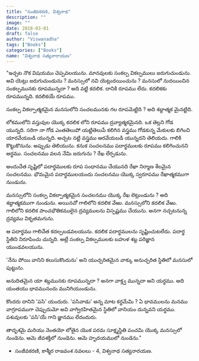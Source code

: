 ```yaml
---
title: "సంజీవకరణి, విశ్వనాథ"
description: ""
image: ""
date: 2018-03-01
draft: false
author: "Viswanadha"
tags: ["Books"]
categories: ["Books"]
name: "విశ్వనాథ సత్యనారాయణ"
---
```

"ఇచ్చట నొక విషయము చెప్పవలయును. మానవులకు సంకల్ప వికల్పములు జరుగుచుండును. అవి యెట్లు జరుగుచుండును ? మనస్సులో నవి యెట్లుదయించును ? మనసులో నుదయించిన సంకల్పమునకు రూపమున్నదా ? అది వట్టి కదలిక. దానికి రూపము లేదు. కదలికకు రూపమున్నది. కదలికయే రూపము.

సంకల్ప వికల్పాత్మకమైన మనసులోని సంచలమునకు గల రూపమెట్టిది ? అది శబ్దాత్మక మైనట్టిది.

లోకములోని వస్తువుల యొక్క కదలిక లోని రూపము ద్రవ్యాత్మకమైనది. ఒక తెల్లని గోడ యున్నది. సరిగా నా గోడ ఎంతతెలుపో యట్టితెలుపే కలిగిన వస్త్రము గోడకున్న మేకులకు బిగించి యారవేయబడి యున్నది. అచ్చట నట్టి వస్త్రము ఆరవేయబడి యున్నదని తెలియదు. గాలికి కొట్టుకొనును. అప్పుడు తెలియును. కనుక సంచలనము పదార్థములకు రూపము కలిగించునని అర్థము. సంచలనము వలన నేమి జరుగును ? రేఖ లేర్పడును.

అందుచేత సృష్టిలో పదార్థములకు రూప సంధానము చేయునది రేఖా నిర్మాణ శేలమైన సంచలనము. భౌమమైన పదార్థములయందు సంచలనము యొక్క స్వరూపము రేఖాత్మకముగా నుండును.

మనస్సులోని సంకల్ప వికల్పాత్మకమైన సంచలనము యొక్క రేఖ లెట్లుండును ? అది శబ్దాత్మకముగా నుండును. అయినచో గాలిలోని కదలిక వేఱు. మనస్సులోని కదలిక వేఱు. గాలిలోని కదలిక పాంచభౌతికములైన ద్రవ్యములను విస్పష్టము చేయును. అనగా నచ్చటనున్న ద్రవ్యము వికృతమగును.

ఆ పదార్థము గాలిచేత కదల్పబడవలయును. కదలిక పదార్థములను సృష్టించుటలేదు. పదార్థ స్థితిని నిరూపించు చున్నది. అట్లే సంకల్ప వికల్పములకు బహుళ శబ్ద పరిజ్ఞాన యుండవలయును.

'నేను పోయి వానిని కలుసుకొందును' అని యుచ్చరితమైన వాక్కు అనుచ్చరిత స్థితిలో మనసులో పుట్టును.

అనుదితమైన యా శబ్దమునకు రూపమున్నదా ? అనగా వాక్త్వ మున్నదా అని యర్థము. అది యంతయు భావమునందు మునిగియుండును.

కొందరు దానిని 'పసి' యందురు. 'పసివాడు' అన్న మాట కర్థమేమి ? ఏ భావములను మనము వాగ్రూపముగా చెప్పుదుమో అవి వాగ్విరహితమైన స్థితిలో వానియం దున్నవని యర్థము. పశువులకు 'పసి'యే గాని జ్ఞానము లేదందురు.

తాదృశమై మరియు నెంతయో లోతైన యొక పరమ సూక్ష్మస్థితి పంచమి యొక్క మనస్సులో నుండెను. ఆమె జీవశక్తిలో నుండెను. ఆమె హృదయములో నుండెను."

- సంజీవకరణి, కాశ్మీర రాజవంశ నవలలు - 4, విశ్వనాథ సత్యనారయణ.

